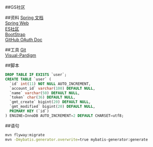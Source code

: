 ##GS社区

##资料
[Spring 文档](https://spring.io/guides)  
[Spring Web](https://spring.io/guides/gs/serving-web-content/)  
[ES社区](https://elasticsearch.cn/)  
[BootStrap](https://v3.bootcss.com/)  
[GitHub OAuth Doc](https://developer.github.com/apps/building-oauth-apps/creating-an-oauth-app/)

##工具
[Git](https://git-scm.com/download)  
[Visual-Pardigm](https://www.visual-pardigm.com)

##脚本  
```sql
DROP TABLE IF EXISTS `user`;
CREATE TABLE `user` (
  `id` int(11) NOT NULL AUTO_INCREMENT,
  `account_id` varchar(100) DEFAULT NULL,
  `name` varchar(50) DEFAULT NULL,
  `token` char(36) DEFAULT NULL,
  `gmt_create` bigint(20) DEFAULT NULL,
  `gmt_modified` bigint(20) DEFAULT NULL,
  PRIMARY KEY (`id`)
) ENGINE=InnoDB AUTO_INCREMENT=2 DEFAULT CHARSET=utf8;
```

##语句
```bash
mvn flyway:migrate
mvn -Dmybatis.generator.overwrite=true mybatis-generator:generate
```
